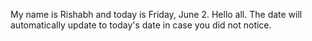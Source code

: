 My name is Rishabh and today is Friday, June 2. Hello all. The date will automatically update to today's date in case you did not notice.
